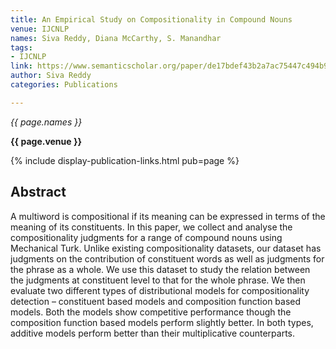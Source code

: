 ```yaml
---
title: An Empirical Study on Compositionality in Compound Nouns
venue: IJCNLP
names: Siva Reddy, Diana McCarthy, S. Manandhar
tags:
- IJCNLP
link: https://www.semanticscholar.org/paper/de17bdef43b2a7ac75447c494b9f791d951a6b27
author: Siva Reddy
categories: Publications

---
```


*{{ page.names }}*

**{{ page.venue }}**

{% include display-publication-links.html pub=page %}

## Abstract

A multiword is compositional if its meaning can be expressed in terms of the meaning of its constituents. In this paper, we collect and analyse the compositionality judgments for a range of compound nouns using Mechanical Turk. Unlike existing compositionality datasets, our dataset has judgments on the contribution of constituent words as well as judgments for the phrase as a whole. We use this dataset to study the relation between the judgments at constituent level to that for the whole phrase. We then evaluate two different types of distributional models for compositionality detection – constituent based models and composition function based models. Both the models show competitive performance though the composition function based models perform slightly better. In both types, additive models perform better than their multiplicative counterparts.